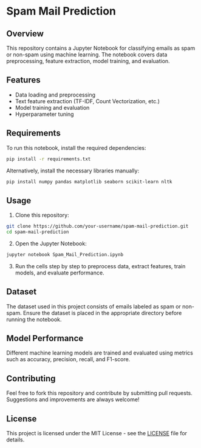 # Spam Mail Prediction

## Overview
This repository contains a Jupyter Notebook for classifying emails as spam or non-spam using machine learning. The notebook covers data preprocessing, feature extraction, model training, and evaluation.

## Features
- Data loading and preprocessing
- Text feature extraction (TF-IDF, Count Vectorization, etc.)
- Model training and evaluation
- Hyperparameter tuning

## Requirements
To run this notebook, install the required dependencies:

```bash
pip install -r requirements.txt
```

Alternatively, install the necessary libraries manually:

```bash
pip install numpy pandas matplotlib seaborn scikit-learn nltk
```

## Usage
1. Clone this repository:

```bash
git clone https://github.com/your-username/spam-mail-prediction.git
cd spam-mail-prediction
```

2. Open the Jupyter Notebook:

```bash
jupyter notebook Spam_Mail_Prediction.ipynb
```

3. Run the cells step by step to preprocess data, extract features, train models, and evaluate performance.

## Dataset
The dataset used in this project consists of emails labeled as spam or non-spam. Ensure the dataset is placed in the appropriate directory before running the notebook.

## Model Performance
Different machine learning models are trained and evaluated using metrics such as accuracy, precision, recall, and F1-score.

## Contributing
Feel free to fork this repository and contribute by submitting pull requests. Suggestions and improvements are always welcome!

## License
This project is licensed under the MIT License - see the [LICENSE](LICENSE) file for details.

